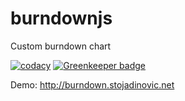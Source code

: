 # burndownjs
Custom burndown chart

[![codacy](https://img.shields.io/codacy/grade/8e67954305a741ed888c9001b1523d14.svg)](https://www.codacy.com/project/cope/burndownjs/dashboard) [![Greenkeeper badge](https://badges.greenkeeper.io/cope/burndownjs.svg)](https://greenkeeper.io/)

Demo: http://burndown.stojadinovic.net

